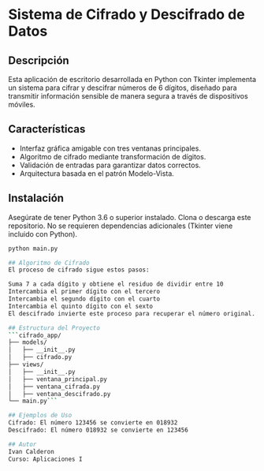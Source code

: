 # Sistema de Cifrado y Descifrado de Datos

## Descripción
Esta aplicación de escritorio desarrollada en Python con Tkinter implementa un sistema para cifrar y descifrar números de 6 dígitos, diseñado para transmitir información sensible de manera segura a través de dispositivos móviles.

## Características
- Interfaz gráfica amigable con tres ventanas principales.
- Algoritmo de cifrado mediante transformación de dígitos.
- Validación de entradas para garantizar datos correctos.
- Arquitectura basada en el patrón Modelo-Vista.

## Instalación
Asegúrate de tener Python 3.6 o superior instalado. Clona o descarga este repositorio. No se requieren dependencias adicionales (Tkinter viene incluido con Python).

```bash
python main.py

## Algoritmo de Cifrado
El proceso de cifrado sigue estos pasos:

Suma 7 a cada dígito y obtiene el residuo de dividir entre 10
Intercambia el primer dígito con el tercero
Intercambia el segundo dígito con el cuarto
Intercambia el quinto dígito con el sexto
El descifrado invierte este proceso para recuperar el número original.

## Estructura del Proyecto
```cifrado_app/
├── models/
│   ├── __init__.py
│   ├── cifrado.py
├── views/
│   ├── __init__.py
│   ├── ventana_principal.py
│   ├── ventana_cifrada.py
│   ├── ventana_descifrado.py
└── main.py```

## Ejemplos de Uso
Cifrado: El número 123456 se convierte en 018932
Descifrado: El número 018932 se convierte en 123456

## Autor 
Ivan Calderon
Curso: Aplicaciones I
